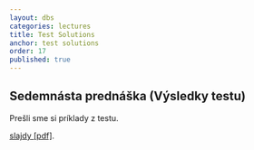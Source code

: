 ```yaml
---
layout: dbs
categories: lectures
title: Test Solutions
anchor: test solutions
order: 17
published: true
---
```

## Sedemnásta prednáška (Výsledky testu)

Prešli sme si príklady z testu.

[slajdy [pdf]](/lectures/files/17_TestSolutions.pdf).
